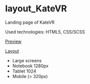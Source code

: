 # layout_KateVR

Landing page of KateVR

Used technologies: HTML5, CSS/SCSS

[Preview](https://Frant22.github.io/Kate-VR/)

[Layout](https://www.figma.com/file/hhtGde1r4hMr5wghrKm6vl/KatVR?node-id=159%3A0)

- Large screens
- Notebook 1280px
- Tablet 1024
- Mobile (> 320px)